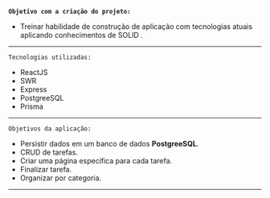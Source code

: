 **`Objetivo com a criação do projeto:`**

- Treinar habilidade de construção de aplicação com tecnologias atuais aplicando conhecimentos de SOLID .

---

`Tecnologias utilizadas:`

- ReactJS
- SWR
- Express
- PostgreeSQL
- Prisma

---

`Objetivos da aplicação:`

- Persistir dados em um banco de dados **PostgreeSQL**.
- CRUD de tarefas.
- Criar uma página especifica para cada tarefa.
- Finalizar tarefa.
- Organizar por categoria.

---
